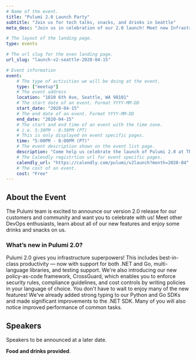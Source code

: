 ```yaml
---
# Name of the event.
title: "Pulumi 2.0 Launch Party"
subtitle: "Join us for tech talks, snacks, and drinks in Seattle"
meta_desc: "Join us in celebration of our 2.0 launch! Meet new Infrastructure as Code enthusiasts and enjoy some drinks and snacks on us."

# The layout of the landing page.
type: events

# The url slug for the even landing page.
url_slug: "launch-v2-seattle-2020-04-15"

# Event information
event:
    # The type of activities we will be doing at the event.
    type: ["meetup"]
    # The event address
    location: "1810 6th Ave, Seattle, WA 98101"
    # The start date of an event. Format YYYY-MM-DD
    start_date: "2020-04-15"
    # The end date of an event. Format YYYY-MM-DD
    end_date: "2020-04-15"
    # The start and end time of an event with the time zone.
    # i.e. 5:30PM - 8:30PM (PT)
    # This is only displayed on event specific pages.
    time: "5:00PM - 8:00PM (PT)"
    # The event description shown on the event list page.
    description: "Come help us celebrate the launch of Pulumi 2.0 at The Blind Tiger Speakeasy on April 15.  You’ll get to hear from current Pulumi users, partners and staff while enjoying snacks and drinks on us."
    # The Calendly registrtion url for event specific pages.
    calendly_url: "https://calendly.com/pulumi/v2launch?month=2020-04"
    # The cost of an event.
    cost: "Free"
---
```


## About the Event

The Pulumi team is excited to announce our version 2.0 release for our customers and community and want you to celebrate with us! Meet other DevOps enthusiasts, learn about all of our new features and enjoy some drinks and snacks on us.

### What’s new in Pulumi 2.0?

Pulumi 2.0 gives you infrastructure superpowers! This includes best-in-class productivity — now with support for both .NET and Go, multi-language libraries, and testing support.  We're also introducing our new policy-as-code framework, CrossGuard, which enables you to enforce security rules, compliance guidelines, and cost controls by writing policies in your language of choice.
You don't have to wait to enjoy many of the new features!  We've already added strong typing to our Python and Go SDKs and made significant improvements to the .NET SDK. Many of you will also notice improved performance of common tasks.

## Speakers

Speakers to be announced at a later date.

**Food and drinks provided**.
